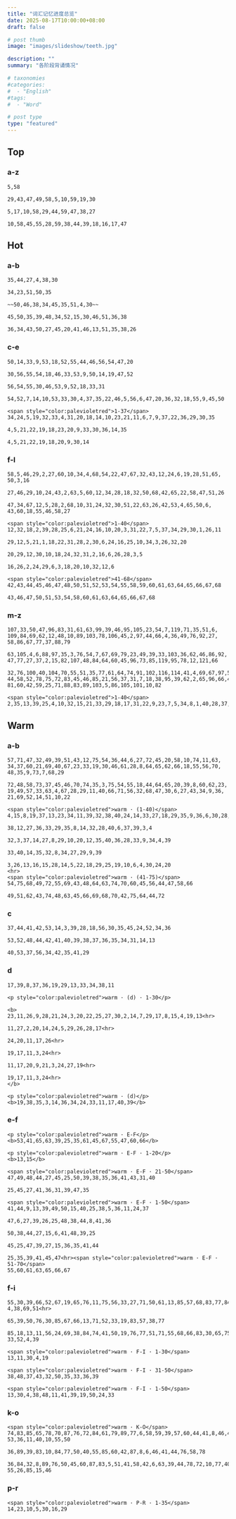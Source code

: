 ```yaml
---
title: "词汇记忆进度总览"
date: 2025-08-17T10:00:00+08:00
draft: false

# post thumb
image: "images/slideshow/teeth.jpg"

description: ""
summary: "各阶段背诵情况"

# taxonomies
#categories:
#  - "English"
#tags:
#  - "Word"

# post type
type: "featured"
---
```


## Top

### a-z

```tip:t@2025-10-01:c@title-box&no-seq
5,58
```

```tip:t@2025-09-29:c@title-box&no-seq
29,43,47,49,58,5,10,59,19,30
```

```tip:t@history:c@title-box&no-seq
5,17,10,58,29,44,59,47,38,27
```

```tip:c@title-box&no-seq&color-white
10,58,45,55,28,59,38,44,39,18,16,17,47
```

## Hot

### a-b

```tip:t@2025-10-10:c@title-box&no-seq
35,44,27,4,38,30
```

```tip:t@2025-10-07:c@title-box&no-seq
34,23,51,50,35
```

```tip:t@2025-10-02:c@title-box&no-seq
~~50,46,38,34,45,35,51,4,30~~
```

```tip:t@2025-10-01:c@title-box&no-seq
45,50,35,39,48,34,52,15,30,46,51,36,38
```

```tip:c@title-box&no-seq&color-white
36,34,43,50,27,45,20,41,46,13,51,35,38,26
```

### c-e

```tip:t@2025-10-10:c@title-box&no-seq
50,14,33,9,53,18,52,55,44,46,56,54,47,20
```

```tip:t@2025-10-07:c@title-box&no-seq
30,56,55,54,18,46,33,53,9,50,14,19,47,52
```

```tip:t@2025-10-03:c@title-box&no-seq
56,54,55,30,46,53,9,52,18,33,31
```

```tip:t@2025-10-02:c@title-box&no-seq
54,52,7,14,10,53,33,30,4,37,35,22,46,5,56,6,47,20,36,32,18,55,9,45,50
```

```tip:c@title-box&color-white
<span style="color:palevioletred">1-37</span>
34,24,5,19,32,33,4,31,20,18,14,10,23,21,11,6,7,9,37,22,36,29,30,35

4,5,21,22,19,18,23,20,9,33,30,36,14,35

4,5,21,22,19,18,20,9,30,14
```

### f-l

```tip:t@2025-10-07:c@title-box&no-seq
58,5,46,29,2,27,60,10,34,4,68,54,22,47,67,32,43,12,24,6,19,28,51,65,
50,3,16
```

```tip:t@2025-10-03:c@title-box&no-seq
27,46,29,10,24,43,2,63,5,60,12,34,28,18,32,50,68,42,65,22,58,47,51,26
```

```tip:t@2025-10-02:c@title-box&no-seq
47,34,67,12,5,28,2,68,10,31,24,32,30,51,22,63,26,42,53,4,65,50,6,
43,60,18,55,46,58,27
```

```tip:c@title-box&color-white
<span style="color:palevioletred">1-40</span>
12,32,18,2,39,28,25,6,21,24,16,10,20,3,31,22,7,5,37,34,29,30,1,26,11

29,12,5,21,1,18,22,31,28,2,30,6,24,16,25,10,34,3,26,32,20

20,29,12,30,10,18,24,32,31,2,16,6,26,28,3,5

16,26,2,24,29,6,3,18,20,10,32,12,6

<span style="color:palevioletred">41-68</span>
42,43,44,45,46,47,48,50,51,52,53,54,55,58,59,60,61,63,64,65,66,67,68

43,46,47,50,51,53,54,58,60,61,63,64,65,66,67,68
```

### m-z

```tip:t@2025-10-07:c@title-box&no-seq
107,33,50,47,96,83,31,61,63,99,39,46,95,105,23,54,7,119,71,35,51,6,
109,84,69,62,12,48,10,89,103,78,106,45,2,97,44,66,4,36,49,76,92,27,
58,86,67,77,37,88,79
```

```tip:t@2025-10-02:c@title-box&no-seq
63,105,4,6,88,97,35,3,76,54,7,67,69,79,23,49,39,33,103,36,62,46,86,92,
47,77,27,37,2,15,82,107,48,84,64,60,45,96,73,85,119,95,78,12,121,66
```

```tip:c@title-box&color-white
32,76,100,40,104,70,55,51,35,77,61,64,74,91,102,116,114,41,4,69,67,97,54,
44,58,52,78,75,72,83,45,46,85,21,56,37,31,7,18,38,95,39,62,2,65,96,66,43,
81,60,42,59,25,71,88,83,89,103,5,86,105,101,10,82

<span style="color:palevioletred">1-40</span>
2,35,13,39,25,4,10,32,15,21,33,29,18,17,31,22,9,23,7,5,34,8,1,40,28,37,38
```

## Warm

### a-b

```tip:t@2025-10-07:c@title-box&no-seq
57,71,47,32,49,39,51,43,12,75,54,36,44,6,27,72,45,20,58,10,74,11,63,
34,37,60,21,69,40,67,23,33,19,30,46,61,28,8,64,65,62,66,18,55,56,70,
48,35,9,73,7,68,29
```

```tip:t@2025-10-02:c@title-box&no-seq
72,48,58,73,37,45,46,70,74,35,3,75,54,55,18,44,64,65,20,39,8,60,62,23,
19,49,57,33,63,4,67,28,29,11,40,66,71,56,32,68,47,30,6,27,43,34,9,36,
21,69,52,14,51,10,22
```

```tip:c@title-box&color-white
<span style="color:palevioletred">warm · (1-40)</span>
4,15,8,19,37,13,23,34,11,39,32,38,40,24,14,33,27,18,29,35,9,36,6,30,28,21,20,12

38,12,27,36,33,29,35,8,14,32,28,40,6,37,39,3,4

32,3,37,14,27,8,29,10,20,12,35,40,36,28,33,9,34,4,39

33,40,14,35,32,8,34,27,29,9,39

3,26,13,16,15,28,14,5,22,18,29,25,19,10,6,4,30,24,20
<hr>
<span style="color:palevioletred">warm · (41-75)</span>
54,75,68,49,72,55,69,43,48,64,63,74,70,60,45,56,44,47,58,66

49,51,62,43,74,48,63,45,66,69,68,70,42,75,64,44,72
```

### c

```tip:t@2025-10-02:c@title-box&no-seq
37,44,41,42,53,14,3,39,28,18,56,30,35,45,24,52,34,36
```

```tip:c@title-box&color-white
53,52,48,44,42,41,40,39,38,37,36,35,34,31,14,13

40,53,37,56,34,42,35,41,29
```

### d

```tip:t@2025-10-02:c@title-box&no-seq
17,39,8,37,36,19,29,13,33,34,38,11
```

```tip:t@2025-09-29:c@title-box&no-seq
<p style="color:palevioletred">warm · (d) · 1-30</p>

<b>
23,11,26,9,28,21,24,3,20,22,25,27,30,2,14,7,29,17,8,15,4,19,13<hr>

11,27,2,20,14,24,5,29,26,28,17<hr>

24,20,11,17,26<hr>

19,17,11,3,24<hr>

11,17,20,9,21,3,24,27,19<hr>

19,17,11,3,24<hr>
</b>

<p style="color:palevioletred">warm · (d)</p>
<b>19,38,35,3,14,36,34,24,33,11,17,40,39</b>
```

### e-f

```tip:t@2025-10-03:c@title-box&no-seq
<p style="color:palevioletred">warm · E-F</p>
<b>53,41,65,63,39,25,35,61,45,67,55,47,60,66</b>
```

```tip:t@2025-10-01:c@title-box&no-seq
<p style="color:palevioletred">warm · E-F · 1-20</p>
<b>13,15</b>
```

```tip:c@title-box&color-white
<span style="color:palevioletred">warm · E-F · 21-50</span>
47,49,48,44,27,45,25,50,39,38,35,36,41,43,31,40

25,45,27,41,36,31,39,47,35
```

```tip:c@title-box&color-white
<span style="color:palevioletred">warm · E-F · 1-50</span>
41,44,9,13,39,49,50,15,40,25,38,5,36,11,24,37

47,6,27,39,26,25,48,38,44,8,41,36

50,38,44,27,15,6,41,48,39,25

45,25,47,39,27,15,36,35,41,44

25,35,39,41,45,47<hr><span style="color:palevioletred">warm · E-F · 51-70</span>
55,60,61,63,65,66,67
```

### f-i

```tip:t@2025-10-04:c@title-box&no-seq
55,30,39,66,52,67,19,65,76,11,75,56,33,27,71,50,61,13,85,57,68,83,77,84,
4,38,69,51<hr>

65,39,50,76,30,85,67,66,13,71,52,33,19,83,57,38,77
```

```tip:t@2025-10-03:c@title-box&no-seq
85,18,13,11,56,24,69,38,84,74,41,50,19,76,77,51,71,55,68,66,83,30,65,75,
33,52,4,39
```

```tip:c@title-box&color-white
<span style="color:palevioletred">warm · F-I · 1-30</span>
13,11,30,4,19

<span style="color:palevioletred">warm · F-I · 31-50</span>
38,48,37,43,32,50,35,33,36,39

<span style="color:palevioletred">warm · F-I · 1-50</span>
13,30,4,38,48,11,41,39,19,50,24,33
```

### k-o

```tip:c@title-box&color-white
<span style="color:palevioletred">warm · K-O</span>
74,83,85,65,78,70,87,76,72,84,61,79,89,77,6,58,59,39,57,60,44,41,8,46,42,
53,36,11,40,10,55,50

36,89,39,83,10,84,77,50,40,55,85,60,42,87,8,6,46,41,44,76,58,78

36,84,32,8,89,76,50,45,60,87,83,5,51,41,58,42,6,63,39,44,78,72,10,77,40,
55,26,85,15,46
```

### p-r

```tip:c@title-box&color-white
<span style="color:palevioletred">warm · P-R · 1-35</span>
14,23,10,5,30,16,29
```

